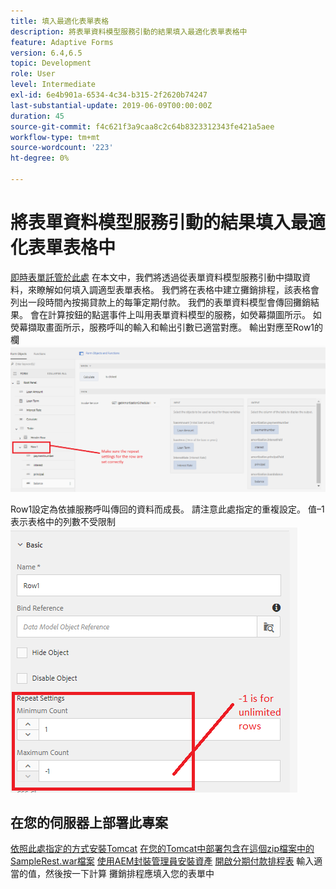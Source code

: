 ```yaml
---
title: 填入最適化表單表格
description: 將表單資料模型服務引動的結果填入最適化表單表格中
feature: Adaptive Forms
version: 6.4,6.5
topic: Development
role: User
level: Intermediate
exl-id: 6e4b901a-6534-4c34-b315-2f2620b74247
last-substantial-update: 2019-06-09T00:00:00Z
duration: 45
source-git-commit: f4c621f3a9caa8c2c64b8323312343fe421a5aee
workflow-type: tm+mt
source-wordcount: '223'
ht-degree: 0%

---
```


# 將表單資料模型服務引動的結果填入最適化表單表格中

[即時表單託管於此處](https://forms.enablementadobe.com/content/dam/formsanddocuments/amortization/jcr:content?wcmmode=disabled)
在本文中，我們將透過從表單資料模型服務引動中擷取資料，來瞭解如何填入調適型表單表格。 我們將在表格中建立攤銷排程，該表格會列出一段時間內按揭貸款上的每筆定期付款。 我們的表單資料模型會傳回攤銷結果。 會在計算按鈕的點選事件上叫用表單資料模型的服務，如熒幕擷圖所示。 如熒幕擷取畫面所示，服務呼叫的輸入和輸出引數已適當對應。 輸出對應至Row1的欄
![clickevent](assets/amortization.PNG)

Row1設定為依據服務呼叫傳回的資料而成長。 請注意此處指定的重複設定。 值–1表示表格中的列數不受限制
![列1](assets/rowconfiguration.PNG)

## 在您的伺服器上部署此專案

[依照此處指定的方式安裝Tomcat](/help/forms/ic-print-channel-tutorial/set-up-tomcat.md)
[在您的Tomcat中部署包含在這個zip檔案中的SampleRest.war檔案](assets/sample-rest.zip)
[使用AEM封裝管理員安裝資產](assets/amortizationschedule.zip)
[開啟分期付款排程表](http://localhost:4502/content/dam/formsanddocuments/amortization/jcr:content?wcmmode=disabled)
輸入適當的值，然後按一下計算
攤銷排程應填入您的表單中
